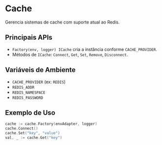 # Cache

Gerencia sistemas de cache com suporte atual ao Redis.

## Principais APIs
- `Factory(env, logger) ICache` cria a instância conforme `CACHE_PROVIDER`.
- Métodos de `ICache`: `Connect`, `Get`, `Set`, `Remove`, `Disconnect`.

## Variáveis de Ambiente
- `CACHE_PROVIDER` (ex: `REDIS`)
- `REDIS_ADDR`
- `REDIS_NAMESPACE`
- `REDIS_PASSWORD`

## Exemplo de Uso
```go
cache := cache.Factory(envAdapter, logger)
cache.Connect()
cache.Set("key", "value")
val, _ := cache.Get("key")
```

